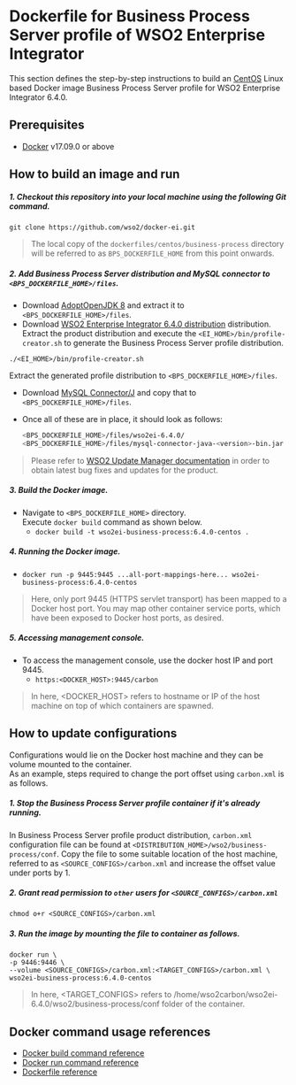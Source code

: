 # Dockerfile for Business Process Server profile of WSO2 Enterprise Integrator #
This section defines the step-by-step instructions to build an [CentOS](https://hub.docker.com/_/centos/) Linux based Docker image
Business Process Server profile for WSO2 Enterprise Integrator 6.4.0.

## Prerequisites

* [Docker](https://www.docker.com/get-docker) v17.09.0 or above

## How to build an image and run
##### 1. Checkout this repository into your local machine using the following Git command.
```
git clone https://github.com/wso2/docker-ei.git
```

>The local copy of the `dockerfiles/centos/business-process` directory will be referred to as `BPS_DOCKERFILE_HOME` from this point onwards.

##### 2. Add Business Process Server distribution and MySQL connector to `<BPS_DOCKERFILE_HOME>/files`.

- Download [AdoptOpenJDK 8](https://adoptopenjdk.net/) and extract it to `<BPS_DOCKERFILE_HOME>/files`.
- Download [WSO2 Enterprise Integrator 6.4.0 distribution](https://wso2.com/integration/) distribution.
Extract the product distribution and execute the `<EI_HOME>/bin/profile-creator.sh` to generate the Business Process Server
profile distribution.

```
./<EI_HOME>/bin/profile-creator.sh
``` 

Extract the generated profile distribution to `<BPS_DOCKERFILE_HOME>/files`.
- Download [MySQL Connector/J](https://downloads.mysql.com/archives/c-j)
and copy that to `<BPS_DOCKERFILE_HOME>/files`.
- Once all of these are in place, it should look as follows:

  ```bash
  <BPS_DOCKERFILE_HOME>/files/wso2ei-6.4.0/
  <BPS_DOCKERFILE_HOME>/files/mysql-connector-java-<version>-bin.jar
  ```
  
>Please refer to [WSO2 Update Manager documentation]( https://docs.wso2.com/display/WUM300/WSO2+Update+Manager)
in order to obtain latest bug fixes and updates for the product.

##### 3. Build the Docker image.
- Navigate to `<BPS_DOCKERFILE_HOME>` directory. <br>
  Execute `docker build` command as shown below.
    + `docker build -t wso2ei-business-process:6.4.0-centos .`
    
##### 4. Running the Docker image.
- `docker run -p 9445:9445 ...all-port-mappings-here... wso2ei-business-process:6.4.0-centos`
>Here, only port 9445 (HTTPS servlet transport) has been mapped to a Docker host port.
You may map other container service ports, which have been exposed to Docker host ports, as desired.

##### 5. Accessing management console.
- To access the management console, use the docker host IP and port 9445.
    + `https:<DOCKER_HOST>:9445/carbon`
    
>In here, <DOCKER_HOST> refers to hostname or IP of the host machine on top of which containers are spawned.

## How to update configurations
Configurations would lie on the Docker host machine and they can be volume mounted to the container. <br>
As an example, steps required to change the port offset using `carbon.xml` is as follows.

##### 1. Stop the Business Process Server profile container if it's already running.
In Business Process Server profile product distribution, `carbon.xml` configuration file can be found at `<DISTRIBUTION_HOME>/wso2/business-process/conf`.
Copy the file to some suitable location of the host machine, referred to as `<SOURCE_CONFIGS>/carbon.xml` and
increase the offset value under ports by 1.

##### 2. Grant read permission to `other` users for `<SOURCE_CONFIGS>/carbon.xml`
```
chmod o+r <SOURCE_CONFIGS>/carbon.xml
```

##### 3. Run the image by mounting the file to container as follows.
```
docker run \
-p 9446:9446 \
--volume <SOURCE_CONFIGS>/carbon.xml:<TARGET_CONFIGS>/carbon.xml \
wso2ei-business-process:6.4.0-centos
```

>In here, <TARGET_CONFIGS> refers to /home/wso2carbon/wso2ei-6.4.0/wso2/business-process/conf folder of the container.


## Docker command usage references

* [Docker build command reference](https://docs.docker.com/engine/reference/commandline/build/)
* [Docker run command reference](https://docs.docker.com/engine/reference/run/)
* [Dockerfile reference](https://docs.docker.com/engine/reference/builder/)
